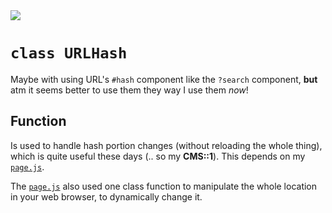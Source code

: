 <img src="https://kekse.biz/github.php?draw&text=`Hash`&override=github:v4" />

# `class URLHash`
Maybe with using URL's `#hash` component like the `?search` component, **but**
atm it seems better to use them they way I use them _now_!

## Function
Is used to handle hash portion changes (without reloading the whole thing),
which is quite useful these days (.. so my **CMS::1**). This depends on my
[`page.js`](page.md).

The [`page.js`](page.md) also used one class function to manipulate the
whole location in your web browser, to dynamically change it.

